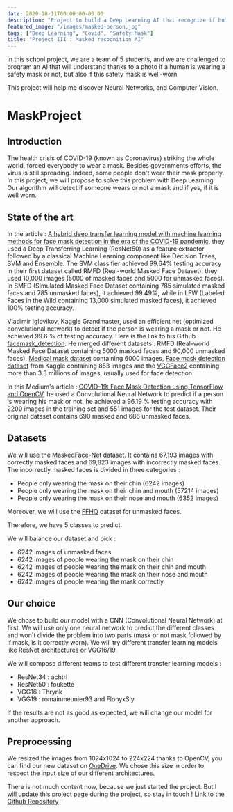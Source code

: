```yaml
---
date: 2020-10-11T00:00:00-00:00
description: "Project to build a Deep Learning AI that recognize if human has a safety mask or not, and if this mask is well placed"
featured_image: "/images/masked-person.jpg"
tags: ["Deep Learning", "Covid", "Safety Mask"]
title: "Project III : Masked recognition AI"
---
```


In this school project, we are a team of 5 students, and we are challenged to program an AI that will understand thanks to a photo if a human is wearing a safety mask or not, but also if this safety mask is well-worn

This project will help me discover Neural Networks, and Computer Vision.

# MaskProject

## Introduction 
The health crisis of COVID-19 (known as Coronavirus) striking the whole world, forced everybody to wear a mask. 
Besides governments efforts, the virus is still spreading. Indeed, some people don't wear their mask properly. In this project, we will propose to solve this problem with Deep Learning. 
Our algorithm will detect if someone wears or not a mask and if yes, if it is well worn. 


## State of the art
In the article : [A hybrid deep transfer learning model with machine learning methods for face mask detection in the era of the COVID-19 pandemic](https://www.sciencedirect.com/science/article/pii/S0263224120308289), they used a Deep Transferring Learning (ResNet50) as a feature extractor followed by a classical Machine Learning component like Decision Trees, SVM and Ensemble. The SVM classifier achieved 99.64% testing accuracy in their first dataset called RMFD (Real-world Masked Face Dataset), they used 10,000 images (5000 of masked faces and 5000 for unmasked faces). In SMFD (Simulated Masked Face Dataset containing 785 simulated masked faces and 785 unmasked faces), it achieved 99.49%, while in LFW (Labeled Faces in the Wild containing 13,000 simulated masked faces), it achieved 100% testing accuracy. 
    
Vladimir Iglovikov, Kaggle Grandmaster, used an efficient net (optimized convolutional network) to detect if the person is wearing a mask or not. He achieved 99.6 % of testing accuracy. Here is the link to his Github [facemask_detection](https://github.com/ternaus/facemask_detection). He merged different datasets : RMFD (Real-world Masked Face Dataset containing 5000 masked faces and 90,000 unmasked faces), [Medical mask dataset](https://humansintheloop.org/medical-mask-dataset/) containing 6000 images, [Face mask detection dataset](https://www.kaggle.com/andrewmvd/face-mask-detection) from Kaggle containing 853 images and the [VGGFace2](http://www.robots.ox.ac.uk/~vgg/data/vgg_face2/) containing more than 3.3 millions of images, usually used for face detection.
    
In this Medium's article : [COVID-19: Face Mask Detection using TensorFlow and OpenCV](https://github.com/mk-gurucharan/Face-Mask-Detection), he used a Convolutional Neural Network to predict if a person is wearing his mask or not, he achieved a 96.19 % testing accuracy with 2200 images in the training set and 551 images for the test dataset. Their original dataset contains 690 masked and 686 unmasked faces.

## Datasets 
We will use the [MaskedFace-Net](https://github.com/cabani/MaskedFace-Net) dataset. It contains 67,193 images with correctly masked faces and 69,823 images with incorrectly masked faces. 
The incorrectly masked faces is divided in three categories : 
- People only wearing the mask on their chin (6242 images)
- People only wearing the mask on their chin and mouth (57214 images)
- People only wearing the mask on their nose and mouth (6352 images)

Moreover, we will use the [FFHQ](https://github.com/NVlabs/ffhq-dataset) dataset for unmasked faces. 

Therefore, we have 5 classes to predict.

We will balance our dataset and pick :
- 6242 images of unmasked faces
- 6242 images of people wearing the mask on their chin
- 6242 images of people wearing the mask on their chin and mouth
- 6242 images of people wearing the mask on their nose and mouth
- 6242 images of people wearing the mask correctly

## Our choice
We chose to build our model with a CNN (Convolutional Neural Network) at first.
We will use only one neural network to predict the different classes and won't divide the problem into two parts (mask or not mask followed by if mask, is it correctly worn).
We will try different transfer learning models like ResNet architectures or VGG16/19.

We will compose different teams to test different transfer learning models :
- ResNet34 : achtrl
- ResNet50 : foukette
- VGG16 : Thrynk
- VGG19 : romainmeunier93 and FlonyxSly

If the results are not as good as expected, we will change our model for another approach. 


## Preprocessing
We resized the images from 1024x1024 to 224x224 thanks to OpenCV, you can find our new dataset on [OneDrive](https://yncrea.sharepoint.com/:f:/r/sites/ProjetMasque/Documents%20partages/General/ResizedDataset?csf=1&web=1&e=7AEn3n). We chose this size in order to respect the input size of our different architectures. 

There is not much content now, because we just started the project. But I will update this project page during the project, so stay in touch !
[Link to the Github Repository](https://github.com/romainmeunier93/MaskProject)
